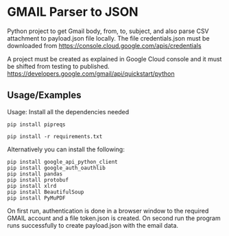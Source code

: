 
# GMAIL Parser to JSON

Python project to get Gmail body, from, to, subject, and also parse CSV attachment to payload.json file locally.
The file credentials.json must be downloaded from https://console.cloud.google.com/apis/credentials


A project must be created as explained in Google Cloud console and it must be shifted from testing to published.
https://developers.google.com/gmail/api/quickstart/python

## Usage/Examples

Usage:
Install all the dependencies needed


```
pip install pipreqs

pip install -r requirements.txt
```

Alternatively you can install the following:
```
pip install google_api_python_client
pip install google_auth_oauthlib
pip install pandas
pip install protobuf
pip install xlrd
pip install BeautifulSoup
pip install PyMuPDF
```

On first run, authentication is done in a browser window to the required GMAIL account and a file token.json is created. On second run the program runs successfully to create payload.json with the email data.

